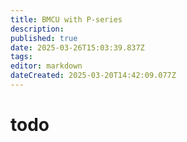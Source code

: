 ```yaml
---
title: BMCU with P-series
description: 
published: true
date: 2025-03-26T15:03:39.837Z
tags: 
editor: markdown
dateCreated: 2025-03-20T14:42:09.077Z
---
```


# todo